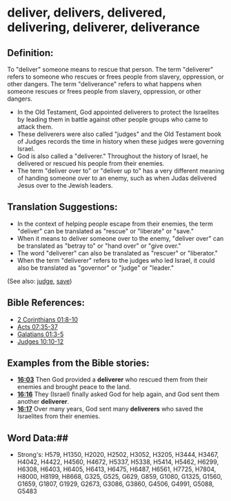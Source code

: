 # deliver, delivers, delivered, delivering, deliverer, deliverance #

## Definition: ##

To "deliver" someone means to rescue that person. The term  "deliverer" refers to someone who rescues or frees people from slavery, oppression, or other dangers. The term "deliverance" refers to what happens when someone rescues or frees people from slavery, oppression, or other dangers.

* In the Old Testament, God appointed deliverers to protect the Israelites by leading them in battle against other people groups who came to attack them.
* These deliverers were also called "judges" and the Old Testament book of Judges records the time in history when these judges were governing Israel.
* God is also called a "deliverer." Throughout the history of Israel, he delivered or rescued his people from their enemies.
* The term "deliver over to" or "deliver up to" has a very different meaning of handing someone over to an enemy, such as when Judas delivered Jesus over to the Jewish leaders.

## Translation Suggestions: ##

* In the context of helping people escape from their enemies, the term "deliver" can be translated as "rescue" or "liberate" or "save."
* When it means to deliver someone over to the enemy, "deliver over" can be translated as "betray to" or "hand over" or "give over."
* The word "deliverer" can also be translated as "rescuer" or "liberator."
* When the term "deliverer" refers to the judges who led Israel, it could also be translated as "governor" or "judge" or "leader."

(See also: [judge](../kt/judge.md), [save](../kt/save.md))

## Bible References: ##

* [2 Corinthians 01:8-10](rc://en/tn/help/2co/01/08)
* [Acts 07:35-37](rc://en/tn/help/act/07/35)
* [Galatians 01:3-5](rc://en/tn/help/gal/01/03)
* [Judges 10:10-12](rc://en/tn/help/jdg/10/10)

## Examples from the Bible stories: ##

* __[16:03](rc://en/tn/help/obs/16/03)__ Then God provided a __deliverer__  who rescued them from their enemies and brought peace to the land.
* __[16:16](rc://en/tn/help/obs/16/16)__ They (Israel) finally asked God for help again, and God sent them another __deliverer__.
* __[16:17](rc://en/tn/help/obs/16/17)__ Over many years, God sent many __deliverers__  who saved the Israelites from their enemies.

## Word Data:##

* Strong's: H579, H1350, H2020, H2502, H3052, H3205, H3444, H3467, H4042, H4422, H4560, H4672, H5337, H5338, H5414, H5462, H6299, H6308, H6403, H6405, H6413, H6475, H6487, H6561, H7725, H7804, H8000, H8199, H8668, G325, G525, G629, G859, G1080, G1325, G1560, G1659, G1807, G1929, G2673, G3086, G3860, G4506, G4991, G5088, G5483
